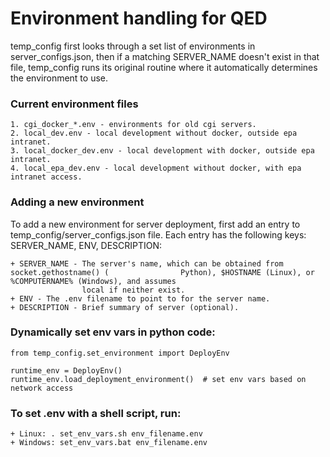 # Environment handling for QED

temp_config first looks through a set list of environments in server_configs.json, then
if a matching SERVER_NAME doesn't exist in that file, temp_config runs its original routine where it automatically determines the environment to use.

### Current environment files
	1. cgi_docker_*.env - environments for old cgi servers.
	2. local_dev.env - local development without docker, outside epa intranet.
	3. local_docker_dev.env - local development with docker, outside epa intranet.
	4. local_epa_dev.env - local development without docker, with epa intranet access.

### Adding a new environment

To add a new environment for server deployment, first add an entry to temp_config/server_configs.json file. Each entry has the following keys: SERVER_NAME, ENV, DESCRIPTION:

	+ SERVER_NAME - The server's name, which can be obtained from socket.gethostname() (				Python), $HOSTNAME (Linux), or %COMPUTERNAME% (Windows), and assumes
					local if neither exist.
	+ ENV - The .env filename to point to for the server name.
	+ DESCRIPTION - Brief summary of server (optional).

### Dynamically set env vars in python code:

	from temp_config.set_environment import DeployEnv

	runtime_env = DeployEnv()
	runtime_env.load_deployment_environment()  # set env vars based on network access

### To set .env with a shell script, run:

	+ Linux: . set_env_vars.sh env_filename.env
	+ Windows: set_env_vars.bat env_filename.env
